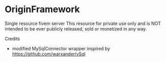# OriginFramework
Single resource fivem server
This resource for private use only and is NOT intended to be ever publicly released, sold or monetized in any way. 

Credits
 - modified MySqlConnector wrapper inspired by https://github.com/warxander/vSql